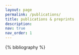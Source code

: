 ```yaml
---
layout: page
permalink: /publications/
title: publications & preprints
description: 
nav: true
nav_order: 1
---
```


<!-- _pages/publications.md -->
<div class="publications">

{% bibliography %}

</div>

